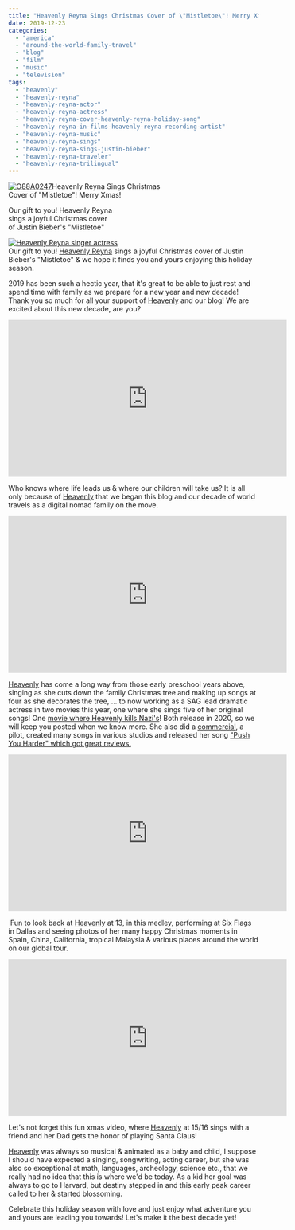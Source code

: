 ```yaml
---
title: "Heavenly Reyna Sings Christmas Cover of \"Mistletoe\"! Merry Xmas!"
date: 2019-12-23
categories: 
  - "america"
  - "around-the-world-family-travel"
  - "blog"
  - "film"
  - "music"
  - "television"
tags: 
  - "heavenly"
  - "heavenly-reyna"
  - "heavenly-reyna-actor"
  - "heavenly-reyna-actress"
  - "heavenly-reyna-cover-heavenly-reyna-holiday-song"
  - "heavenly-reyna-in-films-heavenly-reyna-recording-artist"
  - "heavenly-reyna-music"
  - "heavenly-reyna-sings"
  - "heavenly-reyna-sings-justin-bieber"
  - "heavenly-reyna-traveler"
  - "heavenly-reyna-trilingual"
---
```


  
[![O88A0247](https://pub-ac94b3f306b24c0dba4238943c97f2e1.r2.dev/6a00e5502a950788330240a4fa53a6200b.jpg "O88A0247")](https://pub-ac94b3f306b24c0dba4238943c97f2e1.r2.dev/6a00e5502a950788330240a4fa53a6200b.jpg)Heavenly Reyna Sings Christmas  
Cover of "Mistletoe"! Merry Xmas!  
  
Our gift to you! Heavenly Reyna  
sings a joyful Christmas cover  
of Justin Bieber's "Mistletoe"  
  
  

<!--more-->  
[![Heavenly Reyna singer actress](https://pub-ac94b3f306b24c0dba4238943c97f2e1.r2.dev/6a00e5502a950788330240a4fa53dc200b.jpg "Heavenly Reyna singer actress")](https://pub-ac94b3f306b24c0dba4238943c97f2e1.r2.dev/6a00e5502a950788330240a4fa53dc200b.jpg)  
Our gift to you! [Heavenly Reyna](https://www.linkedin.com/in/heavenlyreyna/ "Heavenly Reyna singer actress on LinkedIn") sings a joyful Christmas cover of Justin Bieber's "Mistletoe" & we hope it finds you and yours enjoying this holiday season.  
  
2019 has been such a hectic year, that it's great to be able to just rest and spend time with family as we prepare for a new year and new decade! Thank you so much for all your support of [Heavenly](https://www.instagram.com/iamheavenlyreyna/ "Heavenly Reyna singer actress on Instagram") and our blog! We are excited about this new decade, are you?   
[](https://pub-ac94b3f306b24c0dba4238943c97f2e1.r2.dev/6a00e5502a950788330240a4d24e1b200d-300x169-1.png)

<iframe allow="accelerometer; autoplay; encrypted-media; gyroscope; picture-in-picture" allowfullscreen frameborder="0" height="315" src="https://www.youtube.com/embed/sflkh2mU4XA" width="560"></iframe>

  
  
Who knows where life leads us & where our children will take us? It is all only because of [Heavenly](https://heavenlyreyna.com "Heavenly Reyna singer actress songwriter ") that we began this blog and our decade of world travels as a digital nomad family on the move.    
  

<iframe allow="accelerometer; autoplay; encrypted-media; gyroscope; picture-in-picture" allowfullscreen frameborder="0" height="315" src="https://www.youtube.com/embed/hxBFv5AAxhw" width="560"></iframe>

  
  
[Heavenly](https://soundcloud.com/heaven "Heavenly Reyna singer songwriter ") has come a long way from those early preschool years above, singing as she cuts down the family Christmas tree and making up songs at four as she decorates the tree, ....to now working as a SAG lead dramatic actress in two movies this year, one where she sings five of her original songs! One [movie where Heavenly kills Nazi's](http://soultravelers3new.local/2019/12/heavenly-reyna-stars-in-glass-darkly-movie-.html#more "Heavenly Reyna stars in movie \"Glass Darkly\"")! Both release in 2020, so we will keep you posted when we know more. She also did a [commercial](https://www.instagram.com/p/B06WhjyAX-M/ "Heavenly Reyna actress in red robin burger commercial "), a pilot, created many songs in various studios and released her song ["Push You Harder" which got great reviews.](https://www.laweekly.com/mozart-composes-female-empowerment-anthem/ "Heavenly Reyna in LA weekly for push you harder song")   
  

<iframe allow="accelerometer; autoplay; encrypted-media; gyroscope; picture-in-picture" allowfullscreen frameborder="0" height="315" src="https://www.youtube.com/embed/jc5u4fcIpZI" width="560"></iframe>

  
  
 Fun to look back at [Heavenly](https://www.youtube.com/watch?v=f5n67SVQVB8 "Heavenly singing Push You Harder ") at 13, in this medley, performing at Six Flags in Dallas and seeing photos of her many happy Christmas moments in Spain, China, California, tropical Malaysia & various places around the world on our global tour. 

<iframe allow="accelerometer; autoplay; encrypted-media; gyroscope; picture-in-picture" allowfullscreen frameborder="0" height="315" src="https://www.youtube.com/embed/tzp6STLoTLI" width="560"></iframe>

Let's not forget this fun xmas video, where [Heavenly](https://twitter.com/heavenlyreyna "Heavenly Reyna actress singer songwriter ") at 15/16 sings with a friend and her Dad gets the honor of playing Santa Claus!  
  
[Heavenly](https://www.youtube.com/watch?v=0uueS1p-Ydg "Heavenly Reyna actor singer Tedtalk") was always so musical & animated as a baby and child, I suppose I should have expected a singing, songwriting, acting career, but she was also so exceptional at math, languages, archeology, science etc., that we really had no idea that this is where we'd be today. As a kid her goal was always to go to Harvard, but destiny stepped in and this early peak career called to her & started blossoming. 

Celebrate this holiday season with love and just enjoy what adventure you and yours are leading you towards! Let's make it the best decade yet!
